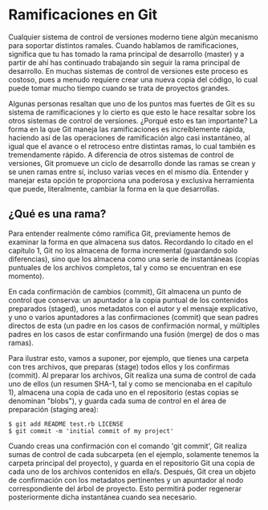 # Ramificaciones en Git #

Cualquier sistema de control de versiones moderno tiene algún
mecanismo para soportar distintos ramales. Cuando hablamos de
ramificaciones, significa que tu has tomado la rama principal de
desarrollo (master) y a partir de ahí has continuado trabajando sin
seguir la rama principal de desarrollo. En muchas sistemas de control
de versiones este proceso es costoso, pues a menudo requiere crear una
nueva copia del código, lo cual puede tomar mucho tiempo cuando se
trata de proyectos grandes.

Algunas personas resaltan que uno de los puntos mas fuertes de Git es
su sistema de ramificaciones y lo cierto es que esto le hace resaltar
sobre los otros sistemas de control de versiones. ¿Porqué esto es tan
importante? La forma en la que Git maneja las ramificaciones es
increíblemente rápida, haciendo así de las operaciones de ramificación
algo casi instantáneo, al igual que el avance o el retroceso entre
distintas ramas, lo cual también es tremendamente rápido. A diferencia
de otros sistemas de control de versiones, Git promueve un ciclo de
desarrollo donde las ramas se crean y se unen ramas entre sí, incluso
varias veces en el mismo día. Entender y manejar esta opción te
proporciona una poderosa y exclusiva herramienta que puede,
literalmente, cambiar la forma en la que desarrollas.

## ¿Qué es una rama? ##

Para entender realmente cómo ramifica Git, previamente hemos de
examinar la forma en que almacena sus datos. Recordando lo citado en
el capítulo 1, Git no los almacena de forma incremental (guardando
solo diferencias), sino que los almacena como una serie de
instantáneas (copias puntuales de los archivos completos, tal y como
se encuentran en ese momento).

En cada confirmación de cambios (commit), Git almacena un punto de
control que conserva: un apuntador a la copia puntual de los
contenidos preparados (staged), unos metadatos con el autor y el
mensaje explicativo, y uno o varios apuntadores a las confirmaciones
(commit) que sean padres directos de esta (un padre en los casos de
confirmación normal, y múltiples padres en los casos de estar
confirmando una fusión (merge) de dos o mas ramas).

Para ilustrar esto, vamos a suponer, por ejemplo, que tienes una
carpeta con tres archivos, que preparas (stage) todos ellos y los
confirmas (commit). Al preparar los archivos, Git realiza una suma de
control de cada uno de ellos (un resumen SHA-1, tal y como se
mencionaba en el capítulo 1), almacena una copia de cada uno en el
repositorio (estas copias se denominan "blobs"), y guarda cada suma de
control en el área de preparación (staging area):

    $ git add README test.rb LICENSE
    $ git commit -m 'initial commit of my project'

Cuando creas una confirmación con el comando 'git commit', Git realiza
sumas de control de cada subcarpeta (en el ejemplo, solamente tenemos
la carpeta principal del proyecto), y guarda en el repositorio Git una
copia de cada uno de los archivos contenidos en ella/s. Después, Git
crea un objeto de confirmación con los metadatos pertinentes y un
apuntador al nodo correspondiente del árbol de proyecto. Esto
permitirá poder regenerar posteriormente dicha instantánea cuando sea
necesario.
